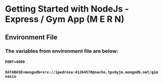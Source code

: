 # Getting Started with NodeJs - Express / Gym App (M E R N)

## Environment File

### The variables from environment file are below:

#### `PORT=4000`
#### `DATABASE=mongodb+srv://ipedrosa:41264570@nacho.tpv6yjm.mongodb.net/gimnasio`


